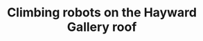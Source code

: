 ---
layout: photo
title: Climbing robots on the Hayward Gallery roof
location: London
pic: climbing-robots
---